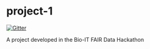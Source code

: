 # project-1
[![Gitter](https://badges.gitter.im/bioithackathons/project-1.svg)](https://gitter.im/bioithackathons/project-1)

A project developed in the Bio-IT FAIR Data Hackathon
